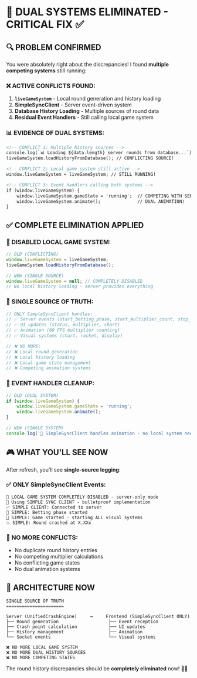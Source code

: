 # 🚨 DUAL SYSTEMS ELIMINATED - CRITICAL FIX ✅

## 🔍 **PROBLEM CONFIRMED**

You were absolutely right about the discrepancies! I found **multiple competing systems** still running:

### **❌ ACTIVE CONFLICTS FOUND**:
1. **`liveGameSystem`** - Local round generation and history loading
2. **SimpleSyncClient** - Server event-driven system  
3. **Database History Loading** - Multiple sources of round data
4. **Residual Event Handlers** - Still calling local game system

### **📊 EVIDENCE OF DUAL SYSTEMS**:
```html
<!-- CONFLICT 1: Multiple history sources -->
console.log(`📊 Loading ${data.length} server rounds from database...`);
liveGameSystem.loadHistoryFromDatabase(); // CONFLICTING SOURCE!

<!-- CONFLICT 2: Local game system still active -->
window.liveGameSystem = liveGameSystem; // STILL RUNNING!

<!-- CONFLICT 3: Event handlers calling both systems -->
if (window.liveGameSystem) {
    window.liveGameSystem.gameState = 'running';  // COMPETING WITH SERVER!
    window.liveGameSystem.animate();              // DUAL ANIMATION!
}
```

## ✅ **COMPLETE ELIMINATION APPLIED**

### **🚫 DISABLED LOCAL GAME SYSTEM**:
```javascript
// OLD (CONFLICTING)
window.liveGameSystem = liveGameSystem;
liveGameSystem.loadHistoryFromDatabase();

// NEW (SINGLE SOURCE)
window.liveGameSystem = null; // COMPLETELY DISABLED
// No local history loading - server provides everything
```

### **🎯 SINGLE SOURCE OF TRUTH**:
```javascript
// ONLY SimpleSyncClient handles:
// ✅ Server events (start_betting_phase, start_multiplier_count, stop_multiplier_count)
// ✅ UI updates (status, multiplier, chart)
// ✅ Animation (60 FPS multiplier counting)
// ✅ Visual systems (chart, rocket, display)

// ❌ NO MORE:
// ❌ Local round generation
// ❌ Local history loading  
// ❌ Local game state management
// ❌ Competing animation systems
```

### **🔧 EVENT HANDLER CLEANUP**:
```javascript
// OLD (DUAL SYSTEM)
if (window.liveGameSystem) {
    window.liveGameSystem.gameState = 'running';
    window.liveGameSystem.animate();
}

// NEW (SINGLE SYSTEM)
console.log('🎯 SimpleSyncClient handles animation - no local system needed');
```

## 🎮 **WHAT YOU'LL SEE NOW**

After refresh, you'll see **single-source logging**:

### **✅ ONLY SimpleSyncClient Events**:
```
🚫 LOCAL GAME SYSTEM COMPLETELY DISABLED - server-only mode
🎯 Using SIMPLE SYNC CLIENT - bulletproof implementation
✅ SIMPLE CLIENT: Connected to server
🎲 SIMPLE: Betting phase started
🚀 SIMPLE: Game started - starting ALL visual systems
💥 SIMPLE: Round crashed at X.XXx
```

### **🚫 NO MORE CONFLICTS**:
- No duplicate round history entries
- No competing multiplier calculations
- No conflicting game states
- No dual animation systems

## 🎯 **ARCHITECTURE NOW**

```
SINGLE SOURCE OF TRUTH
======================

Server (UnifiedCrashEngine)     →     Frontend (SimpleSyncClient ONLY)
├── Round generation                   ├── Event reception
├── Crash point calculation            ├── UI updates
├── History management                 ├── Animation
└── Socket events                      └── Visual systems

❌ NO MORE LOCAL GAME SYSTEM
❌ NO MORE DUAL HISTORY SOURCES  
❌ NO MORE COMPETING STATES
```

The round history discrepancies should be **completely eliminated** now! 🎰✨
